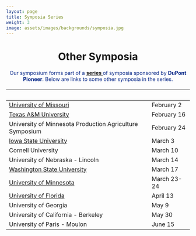 ```yaml
---
layout: page
title: Symposia Series
weight: 3
image: assets/images/backgrounds/symposia.jpg
---
```


<!-- Main -->
<div id="main" class="alt">

<!-- One -->

<div class="inner">
<center>

<h1>Other Symposia</h1>

</center>

<!-- Content -->
<!-- Table -->

<center>
<p style="color:#002285;">Our symposium forms part of a <b><a href="http://www.pioneer.com/home/site/about/template.CONTENT/guid.1E31353B-AE47-AC0D-027C-652DA4E01A32"> series </a></b> of symposia sponsored by <b>DuPont Pioneer</b>. Below are links to some other symposia in the series.</p>
</center>

<h6>
<div class="table-wrapper">
<table>
<thead>
<tr>
<th>&nbsp;</th>
<th>&nbsp;</th>
</tr>
</thead>

<tbody>

<tr>
<td><a href="http://mupioneersymposium.org/">University of Missouri</a></td><td>February 2</td>
</tr>

<tr>
<td><a href="http://plantbreedingsymposium.com/">Texas A&amp;M University</a></td><td>February 16</td>
</tr>

<tr>
<td>University of Minnesota Production Agriculture Symposium</td><td>February 24</td>
</tr>

<tr>
<td><a href="http://www.plantbreeding.iastate.edu/Current_Symposium/Symposium_Main.html">Iowa State University</a></td><td>March 3</td>
</tr>

<tr>
<td>Cornell University</td><td>March 10</td>
</tr>

<tr>
<td>University of Nebraska -&nbsp;Lincoln</td><td>March 14</td>
</tr>

<tr>
<td><a href="http://cahnrs.wsu.edu/pioneeringideas2017/">Washington State University</a></td><td>March 17</td>
</tr>

<tr>
<td><a href="http://plantsciencesymposium.umn.edu/">University of Minnesota</a></td><td>March 23-24</td>
</tr>

<tr>
<td><a href="http://www.ufplants.org">University of Florida</a></td><td>April 13</td>
</tr>

<tr>
<td>University of Georgia</td><td>May 9</td>
</tr>

<tr>
<td>University of California - Berkeley</td><td>May 30&nbsp;</td>
</tr>

<tr>
<td>University of Paris -&nbsp;Moulon</td><td>June 15</td>
</tr>

</tbody>
</table>

</div>
</h6>
</div>
